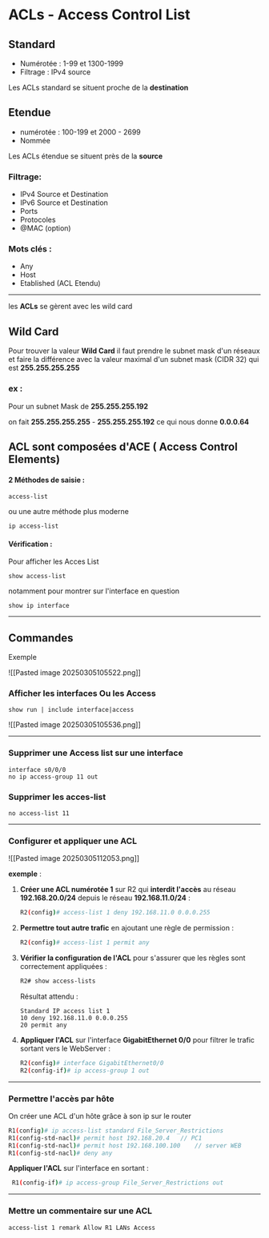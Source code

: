 
# ACLs - Access Control List

## Standard

- Numérotée : 1-99 et 1300-1999
- Filtrage : IPv4 source

Les ACLs standard se situent proche de la **destination**

## Etendue

- numérotée : 100-199 et 2000 - 2699
- Nommée

Les ACLs étendue se situent près de la **source**
### Filtrage:

- IPv4 Source et Destination
- IPv6 Source et Destination
- Ports
- Protocoles
- @MAC (option)

### Mots clés :
- Any
- Host
- Etablished (ACL Etendu)


----


les **ACLs** se gèrent avec les wild card 

## Wild Card

Pour trouver la valeur **Wild Card** il faut prendre le subnet mask d'un réseaux et faire la différence avec la valeur maximal d'un subnet mask (CIDR 32) qui est **255.255.255.255**

### ex : 

Pour un subnet Mask de **255.255.255.192**

on fait **255.255.255.255** - **255.255.255.192** ce qui nous donne **0.0.0.64**



## ACL sont composées d'ACE ( Access Control Elements)

#### 2 Méthodes de saisie : 

```
access-list
```


ou une autre méthode plus moderne


```
ip access-list
```


#### Vérification : 

Pour afficher les Acces List

```
show access-list
```


notamment pour montrer sur l'interface en question


```
show ip interface
```




------



## Commandes

Exemple

![[Pasted image 20250305105522.png]]

### Afficher les interfaces Ou les Access

```
show run | include interface|access
```

![[Pasted image 20250305105536.png]]

---

### Supprimer une Access list sur une interface 

```
interface s0/0/0
no ip access-group 11 out
```

### Supprimer les acces-list

```
no access-list 11
```





----

### Configurer et appliquer une ACL

![[Pasted image 20250305112053.png]]


**exemple** :

1. **Créer une ACL numérotée 1** sur R2 qui **interdit l'accès** au réseau **192.168.20.0/24** depuis le réseau **192.168.11.0/24** :
    
    ```bash
    R2(config)# access-list 1 deny 192.168.11.0 0.0.0.255
    ```
    
2. **Permettre tout autre trafic** en ajoutant une règle de permission :
    
    ```bash
    R2(config)# access-list 1 permit any
    ```
    
3. **Vérifier la configuration de l'ACL** pour s'assurer que les règles sont correctement appliquées :
    
    ```bash
    R2# show access-lists
    ```
    
    Résultat attendu :
    
    ```plaintext
    Standard IP access list 1
    10 deny 192.168.11.0 0.0.0.255
    20 permit any
    ```
    
4. **Appliquer l'ACL** sur l'interface **GigabitEthernet 0/0** pour filtrer le trafic sortant vers le WebServer :
    
    ```bash
    R2(config)# interface GigabitEthernet0/0
    R2(config-if)# ip access-group 1 out
    ```
    

---

###  Permettre l'accès par hôte

On créer une ACL d'un hôte grâce à son ip sur le router 

```bash
R1(config)# ip access-list standard File_Server_Restrictions   
R1(config-std-nacl)# permit host 192.168.20.4   // PC1
R1(config-std-nacl)# permit host 192.168.100.100    // server WEB
R1(config-std-nacl)# deny any 
```

 **Appliquer l'ACL** sur l'interface  en sortant :

  ```bash
   R1(config-if)# ip access-group File_Server_Restrictions out
   ```


----


### Mettre un commentaire sur une ACL

```
access-list 1 remark Allow R1 LANs Access
```
